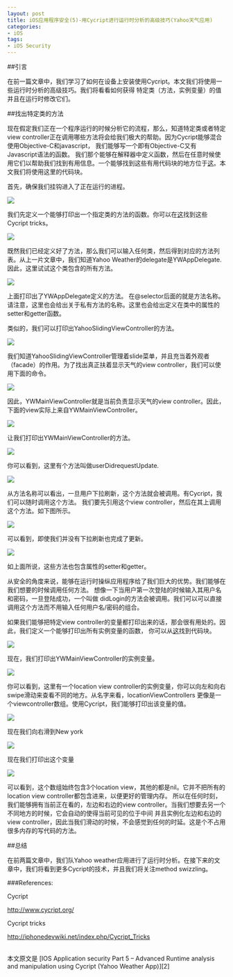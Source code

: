 ```yaml
---
layout: post  
title: iOS应用程序安全(5)-用Cycript进行运行时分析的高级技巧(Yahoo天气应用)   
categories:  
- iOS  
tags:    
- iOS Security
---   
```


##引言


在前一篇文章中，我们学习了如何在设备上安装使用Cycript。本文我们将使用一些运行时分析的高级技巧。我们将看看如何获得
特定类（方法，实例变量）的值并且在运行时修改它们。


##找出特定类的方法


现在假定我们正在一个程序运行的时候分析它的流程，那么，知道特定类或者特定view controller正在调用哪些方法将会给我们极大的帮助。因为Cycript能够混合使用Objective-C和javascript， 我们能够写一个即有Objective-C又有Javascript语法的函数。
 我们那个能够在解释器中定义函数，然后在任意时候使用它们以帮助我们找到有用信息。一个能够找到这些有用代码块的地方位于[这][1]。本文我们将使用这里的代码块。


首先，确保我们挂钩进入了正在运行的进程。

![](http://resources.infosecinstitute.com/wp-content/uploads/061713_1158_IOSApplicat1.png)


我们先定义一个能够打印出一个指定类的方法的函数。你可以在[这][1]找到这些Cycript tricks。

![](http://resources.infosecinstitute.com/wp-content/uploads/061713_1158_IOSApplicat2.png)


既然我们已经定义好了方法，那么我们可以输入任何类，然后得到对应的方法列表。从上一片文章中，我们知道Yahoo Weather的delegate是YWAppDelegate. 因此，这里试试这个类包含的所有方法。

![](http://resources.infosecinstitute.com/wp-content/uploads/061713_1158_IOSApplicat3.png)


上面打印出了YWAppDelegate定义的方法。 在@selector后面的就是方法名称。请注意，这里也会给出关于私有方法的名称。这里也会给出定义在类中的属性的setter和getter函数。

类似的，我们可以打印出YahooSlidingViewController的方法。

![](http://resources.infosecinstitute.com/wp-content/uploads/061713_1158_IOSApplicat4.png)


我们知道YahooSlidingViewController管理着slide菜单，并且充当着外观者（facade）的作用。为了找出真正扶着显示天气的view controller，我们可以使用下面的命令。

![](http://resources.infosecinstitute.com/wp-content/uploads/061713_1158_IOSApplicat5.png)


因此，YWMainViewController就是当前负责显示天气的view controller。因此，下面的view实际上来自YWMainViewController。

![](http://resources.infosecinstitute.com/wp-content/uploads/061713_1158_IOSApplicat6.png)


让我们打印出YWMainViewController的方法。

![](http://resources.infosecinstitute.com/wp-content/uploads/061713_1158_IOSApplicat7.png)


你可以看到，这里有个方法叫做userDidrequestUpdate.

![](http://resources.infosecinstitute.com/wp-content/uploads/061713_1158_IOSApplicat8.png)


从方法名称可以看出，一旦用户下拉刷新，这个方法就会被调用。有Cycript，我们可以随时调用这个方法。
我们要先引用这个view controller，然后在其上调用这个方法。如下图所示。

![](http://resources.infosecinstitute.com/wp-content/uploads/061713_1158_IOSApplicat9.png)


可以看到，即使我们并没有下拉刷新也完成了更新。

![](http://resources.infosecinstitute.com/wp-content/uploads/061713_1158_IOSApplicat10.png)


如上面所说，这些方法也包含属性的setter和getter。

从安全的角度来说，能够在运行时操纵应用程序给了我们巨大的优势。我们能够在我们想要的时候调用任何方法。
想像一下当用户第一次登陆的时候输入其用户名和密码，一旦登陆成功，一个叫做 didLogin的方法会被调用。我们可以可以直接
调用这个方法而不用输入任何用户名/密码的组合。


如果我们能够把特定view controller的变量都打印出来的话，那会很有用处的。因此，我们定义一个能够打印出所有实例变量的函数，
你可以从[这][1]找到代码块。

![](http://resources.infosecinstitute.com/wp-content/uploads/061713_1158_IOSApplicat11.png)

现在，我们打印出YWMainViewController的实例变量。

![](http://2we26u4fam7n16rz3a44uhbe1bq2.wpengine.netdna-cdn.com/wp-content/uploads/061713_1158_IOSApplicat12.png)

你可以看到，这里有一个location view controller的实例变量，你可以向左和向右swipe滑动来查看不同的地方。从名字来看，locationViewControllers
更像是一个viewcontroller数组。使用Cycript，我们能够打印出该变量的值。

![](http://2we26u4fam7n16rz3a44uhbe1bq2.wpengine.netdna-cdn.com/wp-content/uploads/061713_1158_IOSApplicat13.png)


现在我们向右滑到New york

![](http://resources.infosecinstitute.com/wp-content/uploads/061713_1158_IOSApplicat14.png)

现在我们打印出这个变量

![](http://2we26u4fam7n16rz3a44uhbe1bq2.wpengine.netdna-cdn.com/wp-content/uploads/061713_1158_IOSApplicat15.png)

可以看到，这个数组始终包含3个location view，其他的都是nil。它并不把所有的location view controller都包含进来，以便更好的管理内存。
所以在任何时刻，我们能够拥有当前正在看的，左边和右边的view controller。当我们想要去另一个不同地方的时候，它会自动的使得当前可见的位于中间
并且实例化左边和右边的view controller，因此当我们滑动的时候，不会感觉到任何的时延。这是个不占用很多内存的写代码的方法。


##总结

在前两篇文章中，我们队Yahoo weather应用进行了运行时分析。在接下来的文章中，我们将看到更多Cycript的技术，并且我们将关注method swizzling。


###References:

Cycript

http://www.cycript.org/

Cycript tricks

http://iphonedevwiki.net/index.php/Cycript_Tricks





<br/>
本文原文是 [IOS Application security Part 5 – Advanced Runtime analysis and manipulation using Cycript (Yahoo Weather App)][2]


[1]:http://iphonedevwiki.net/index.php/Cycript_Tricks
[2]:http://resources.infosecinstitute.com/ios-application-security-part-5-advanced-runtime-analysis-and-manipulation-using-cycript-yahoo-weather-app/